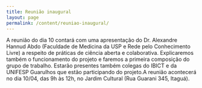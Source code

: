```yaml
---
title: Reunião inaugural
layout: page
permalink: /content/reuniao-inaugural/
---
```


A reunião do dia 10 contará com uma apresentação do Dr. Alexandre Hannud Abdo (Faculdade de Medicina da USP e Rede pelo Conhecimento Livre) a respeito de práticas de ciência aberta e colaborativa. Explicaremos também o funcionamento do projeto e faremos a primeira composição do grupo de trabalho. Estarão presentes também colegas do IBICT e da UNIFESP Guarulhos que estão participando do projeto.A reunião acontecerá no dia 10/04, das 9h às 12h, no Jardim Cultural (Rua Guarani 345, Itaguá).